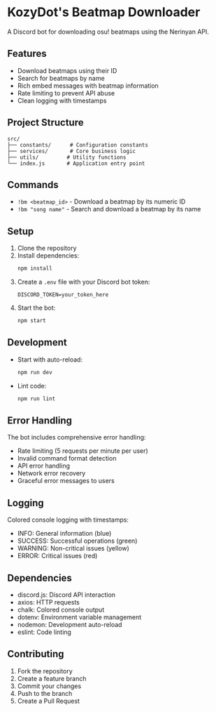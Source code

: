 # KozyDot's Beatmap Downloader

A Discord bot for downloading osu! beatmaps using the Nerinyan API.

## Features

- Download beatmaps using their ID
- Search for beatmaps by name
- Rich embed messages with beatmap information
- Rate limiting to prevent API abuse
- Clean logging with timestamps

## Project Structure

```
src/
├── constants/      # Configuration constants
├── services/       # Core business logic
├── utils/         # Utility functions
└── index.js       # Application entry point
```

## Commands

- `!bm <beatmap_id>` - Download a beatmap by its numeric ID
- `!bm "song name"` - Search and download a beatmap by its name

## Setup

1. Clone the repository
2. Install dependencies:
   ```bash
   npm install
   ```
3. Create a `.env` file with your Discord bot token:
   ```
   DISCORD_TOKEN=your_token_here
   ```
4. Start the bot:
   ```bash
   npm start
   ```

## Development

- Start with auto-reload:
  ```bash
  npm run dev
  ```
- Lint code:
  ```bash
  npm run lint
  ```

## Error Handling

The bot includes comprehensive error handling:
- Rate limiting (5 requests per minute per user)
- Invalid command format detection
- API error handling
- Network error recovery
- Graceful error messages to users

## Logging

Colored console logging with timestamps:
- INFO: General information (blue)
- SUCCESS: Successful operations (green)
- WARNING: Non-critical issues (yellow)
- ERROR: Critical issues (red)

## Dependencies

- discord.js: Discord API interaction
- axios: HTTP requests
- chalk: Colored console output
- dotenv: Environment variable management
- nodemon: Development auto-reload
- eslint: Code linting

## Contributing

1. Fork the repository
2. Create a feature branch
3. Commit your changes
4. Push to the branch
5. Create a Pull Request